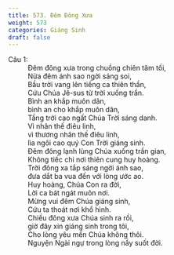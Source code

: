 ```yaml
---
title: 573. Đêm Đông Xưa
weight: 573
categories: Giáng Sinh
draft: false
---
```

<dl><dt>Câu 1:</dt><dd data-verse="1">Ðêm đông xưa trong chuồng chiên tăm tối, <br/>Nửa đêm ánh sao ngời sáng soi, <br/>Bầu trời vang lên tiếng ca thiên thần, <br/>Cứu Chúa Jê-sus từ trời xuống trần. <br/>Bình an khắp muôn dân, <br/>bình an cho khắp muôn dân, <br/>Tầng trời cao ngất Chúa Trời sáng danh. <br/>Vì nhân thế điêu linh, <br/>vì thương nhân thế điêu linh, <br/>lìa ngôi cao quý Con Trời giáng sinh. <br/>Ðêm đông lạnh lùng Chúa xuống trần gian, <br/>Không tiếc chi nơi thiên cung huy hoàng. <br/>Trời đông xa tắp sáng ngời ánh sao, <br/>đưa dắt ba vua đến với lòng ước ao. <br/>Huy hoàng, Chúa Con ra đời, <br/>Lời ca bát ngát muôn nơi. <br/>Mừng vui đêm Chúa giáng sinh, <br/>Cứu ta thoát nơi khổ hình. <br/>Chiều đông xưa Chúa sinh ra rồi, <br/>giờ đây xin giáng sinh trong tôi, <br/>Cho lòng yêu mến Chúa không thôi. <br/>Nguyện Ngài ngự trong lòng nầy suốt đời. </dd></dl>